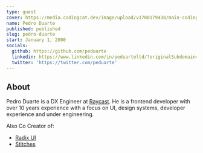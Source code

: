 ```yaml
---
type: guest
cover: https://media.codingcat.dev/image/upload/v1700179438/main-codingcatdev-photo/podcast-guest/peduarte.jpg
name: Pedro Duarte
published: published
slug: pedro-duarte
start: January 1, 2000
socials:
  github: https://github.com/peduarte
  linkedin: https://www.linkedin.com/in/peduarteltd/?originalSubdomain=es
  twitter: 'https://twitter.com/peduarte'
---
```


## About

Pedro Duarte is a DX Engineer at [Raycast](https://www.raycast.com/). He is a frontend developer with over 10 years experience with a focus on UI, design systems, developer experience and under engineering.

Also Co Creator of:

- [Radix UI](https://www.radix-ui.com/)
- [Stitches](https://stitches.dev/)
